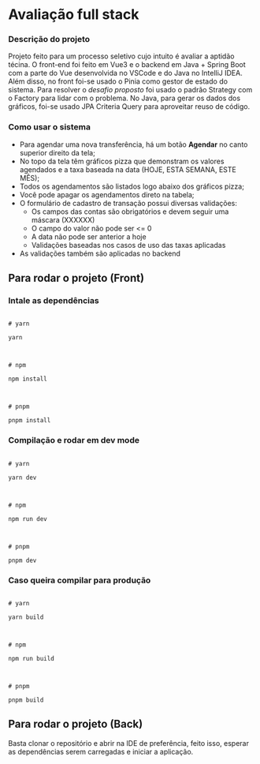 
# Avaliação full stack

### Descrição do projeto
Projeto feito para um processo seletivo cujo intuito é avaliar a aptidão técina.
O front-end foi feito em Vue3 e o backend em Java + Spring Boot com a parte do Vue desenvolvida no VSCode e do Java no IntelliJ IDEA. Além disso, no front foi-se usado o Pinia como gestor de estado do sistema.
Para resolver o *desafio proposto* foi usado o padrão Strategy com o Factory para lidar com o problema.
No Java, para gerar os dados dos gráficos, foi-se usado JPA Criteria Query para aproveitar reuso de código.

### Como usar o sistema
* Para agendar uma nova transferência, há um botão **Agendar** no canto superior direito da tela;
* No topo da tela têm gráficos pizza que demonstram os valores agendados e a taxa baseada na data (HOJE, ESTA SEMANA, ESTE MÊS);
* Todos os agendamentos são listados logo abaixo dos gráficos pizza;
* Você pode apagar os agendamentos direto na tabela;
* O formulário de cadastro de transação possui diversas validações:
  * Os campos das contas são obrigatórios e devem seguir uma máscara (XXXXXX)
  * O campo do valor não pode ser <= 0
  * A data não pode ser anterior a hoje
  * Validações baseadas nos casos de uso das taxas aplicadas
* As validações também são aplicadas no backend


## Para rodar o projeto (Front)

### Intale as dependências

```

# yarn

yarn

  

# npm

npm install

  

# pnpm

pnpm install

```



### Compilação e rodar em dev mode



```

# yarn

yarn dev

  

# npm

npm run dev

  

# pnpm

pnpm dev

```



### Caso queira compilar para produção



```

# yarn

yarn build

  

# npm

npm run build

  

# pnpm

pnpm build

```

## Para rodar o projeto (Back)
Basta clonar o repositório e abrir na IDE de preferência, feito isso, esperar as dependências serem carregadas e iniciar a aplicação.